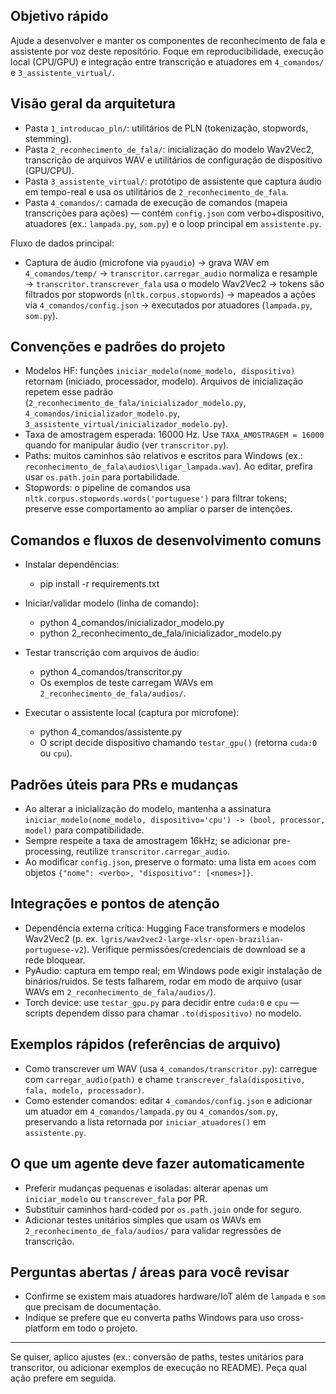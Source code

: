 ## Objetivo rápido

Ajude a desenvolver e manter os componentes de reconhecimento de fala e assistente por voz deste repositório. Foque em reproducibilidade, execução local (CPU/GPU) e integração entre transcrição e atuadores em `4_comandos/` e `3_assistente_virtual/`.

## Visão geral da arquitetura

- Pasta `1_introducao_pln/`: utilitários de PLN (tokenização, stopwords, stemming).
- Pasta `2_reconhecimento_de_fala/`: inicialização do modelo Wav2Vec2, transcrição de arquivos WAV e utilitários de configuração de dispositivo (GPU/CPU).
- Pasta `3_assistente_virtual/`: protótipo de assistente que captura áudio em tempo-real e usa os utilitários de `2_reconhecimento_de_fala`.
- Pasta `4_comandos/`: camada de execução de comandos (mapeia transcrições para ações) — contém `config.json` com verbo+dispositivo, atuadores (ex.: `lampada.py`, `som.py`) e o loop principal em `assistente.py`.

Fluxo de dados principal:

- Captura de áudio (microfone via `pyaudio`) → grava WAV em `4_comandos/temp/` → `transcritor.carregar_audio` normaliza e resample → `transcritor.transcrever_fala` usa o modelo Wav2Vec2 → tokens são filtrados por stopwords (`nltk.corpus.stopwords`) → mapeados a ações via `4_comandos/config.json` → executados por atuadores (`lampada.py`, `som.py`).

## Convenções e padrões do projeto

- Modelos HF: funções `iniciar_modelo(nome_modelo, dispositivo)` retornam (iniciado, processador, modelo). Arquivos de inicialização repetem esse padrão (`2_reconhecimento_de_fala/inicializador_modelo.py`, `4_comandos/inicializador_modelo.py`, `3_assistente_virtual/inicializador_modelo.py`).
- Taxa de amostragem esperada: 16000 Hz. Use `TAXA_AMOSTRAGEM = 16000` quando for manipular áudio (ver `transcritor.py`).
- Paths: muitos caminhos são relativos e escritos para Windows (ex.: `reconhecimento_de_fala\audios\ligar_lampada.wav`). Ao editar, prefira usar `os.path.join` para portabilidade.
- Stopwords: o pipeline de comandos usa `nltk.corpus.stopwords.words('portuguese')` para filtrar tokens; preserve esse comportamento ao ampliar o parser de intenções.

## Comandos e fluxos de desenvolvimento comuns

- Instalar dependências:

  - pip install -r requirements.txt

- Iniciar/validar modelo (linha de comando):

  - python 4_comandos/inicializador_modelo.py
  - python 2_reconhecimento_de_fala/inicializador_modelo.py

- Testar transcrição com arquivos de áudio:

  - python 4_comandos/transcritor.py
  - Os exemplos de teste carregam WAVs em `2_reconhecimento_de_fala/audios/`.

- Executar o assistente local (captura por microfone):
  - python 4_comandos/assistente.py
  - O script decide dispositivo chamando `testar_gpu()` (retorna `cuda:0` ou `cpu`).

## Padrões úteis para PRs e mudanças

- Ao alterar a inicialização do modelo, mantenha a assinatura `iniciar_modelo(nome_modelo, dispositivo='cpu') -> (bool, processor, model)` para compatibilidade.
- Sempre respeite a taxa de amostragem 16kHz; se adicionar pre-processing, reutilize `transcritor.carregar_audio`.
- Ao modificar `config.json`, preserve o formato: uma lista em `acoes` com objetos `{"nome": <verbo>, "dispositivo": [<nomes>]}`.

## Integrações e pontos de atenção

- Dependência externa crítica: Hugging Face transformers e modelos Wav2Vec2 (p. ex. `lgris/wav2vec2-large-xlsr-open-brazilian-portuguese-v2`). Verifique permissões/credenciais de download se a rede bloquear.
- PyAudio: captura em tempo real; em Windows pode exigir instalação de binários/ruidos. Se tests falharem, rodar em modo de arquivo (usar WAVs em `2_reconhecimento_de_fala/audios/`).
- Torch device: use `testar_gpu.py` para decidir entre `cuda:0` e `cpu` — scripts dependem disso para chamar `.to(dispositivo)` no modelo.

## Exemplos rápidos (referências de arquivo)

- Como transcrever um WAV (usa `4_comandos/transcritor.py`): carregue com `carregar_audio(path)` e chame `transcrever_fala(dispositivo, fala, modelo, processador)`.
- Como estender comandos: editar `4_comandos/config.json` e adicionar um atuador em `4_comandos/lampada.py` ou `4_comandos/som.py`, preservando a lista retornada por `iniciar_atuadores()` em `assistente.py`.

## O que um agente deve fazer automaticamente

- Preferir mudanças pequenas e isoladas: alterar apenas um `iniciar_modelo` ou `transcrever_fala` por PR.
- Substituir caminhos hard-coded por `os.path.join` onde for seguro.
- Adicionar testes unitários simples que usam os WAVs em `2_reconhecimento_de_fala/audios/` para validar regressões de transcrição.

## Perguntas abertas / áreas para você revisar

- Confirme se existem mais atuadores hardware/IoT além de `lampada` e `som` que precisam de documentação.
- Indique se prefere que eu converta paths Windows para uso cross-platform em todo o projeto.

---

Se quiser, aplico ajustes (ex.: conversão de paths, testes unitários para transcritor, ou adicionar exemplos de execução no README). Peça qual ação prefere em seguida.

